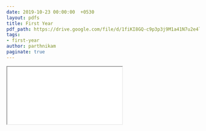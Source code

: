 ```yaml
---
date: 2019-10-23 00:00:00  +0530
layout: pdfs
title: First Year 
pdf_path: https://drive.google.com/file/d/1fiKI8GQ-c9p3p3j9M1a41N7u2e4lDV0M/preview?usp=sharing
tags: 
- first-year
author: parthnikam
paginate: true
---
```


<iframe class="embed-pdf" src="{{ page.pdf_path }}#toolbar=0" seamless="seamless" scrolling="no" style="overflow:hidden"></iframe>
